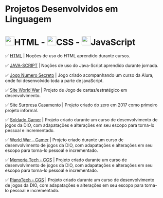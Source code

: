 # Projetos Desenvolvidos em Linguagem 
# <img src="https://hermes.dio.me/skills/fcf8b10b-47bc-4f8c-a105-4e1c0ce3cde4.png" height="30">HTML  -   <img src="https://hermes.dio.me/skills/09cd9e23-7d8a-4782-8e5e-0dcb65d1b640.png" height="30">CSS  -  <img src="https://hermes.dio.me/skills/bb34a26f-52a7-4861-a6e3-39ade2145dcb.png" height="30">JavaScript

✅ [HTML](https://github.com/Carlos-CGS/ProjetosHtmlCssJavaScript/tree/main/HTML) | Noções de uso do HTML aprendido durante cursos.

✅ [JAVA-SCRIPT](https://github.com/Carlos-CGS/ProjetosHtmlCssJavaScript/tree/main/JavaScript) | Noções de uso do Java-Script aprendido durante jornada.

✅ [Jogo Numero Secreto](https://github.com/Carlos-CGS/ProjetosHtmlCssJavaScript/tree/main/JogoNumeroSecreto) | Jogo criado acompanhando um curso da Alura, onde foi desenvolvido toda a parte de javaScript.

✅ [Site World War](https://github.com/Carlos-CGS/ProjetosHtmlCss/tree/main/Site%20-%20World%20War) | Projeto de Jogo de cartas/estratégico em desenvolvimento. 

✅ [Site Surpresa Casamento](https://github.com/Carlos-CGS/ProjetosHtmlCss/tree/main/Site_Surpresa_Casameno-2017-primeiroProjeto) | Projeto criado do zero em 2017 como primeiro projeto informal.

✅ [Soldado Gamer](https://github.com/Carlos-CGS/ProjetosHtmlCssJavaScript/tree/main/SoldadoGamer) | Projeto criado durante um curso de desenvolvimento de jogos da DIO, com adapatações e alterações em seu escopo para torna-lo pessoal e incrementado.

✅ [World War - Gamer](https://github.com/Carlos-CGS/ProjetosHtmlCssJavaScript/tree/main/WorldWar-Game) | Projeto criado durante um curso de desenvolvimento de jogos da DIO, com adapatações e alterações em seu escopo para torna-lo pessoal e incrementado.

✅ [Memoria Tech - CGS](https://github.com/Carlos-CGS/ProjetosHtmlCssJavaScript/tree/main/memoriaTech-Game) | Projeto criado durante um curso de desenvolvimento de jogos da DIO, com adapatações e alterações em seu escopo para torna-lo pessoal e incrementado.

✅ [PianoTech - CGS](https://github.com/Carlos-CGS/ProjetosHtmlCssJavaScript/tree/main/pianoTech) | Projeto criado durante um curso de desenvolvimento de jogos da DIO, com adapatações e alterações em seu escopo para torna-lo pessoal e incrementado.






